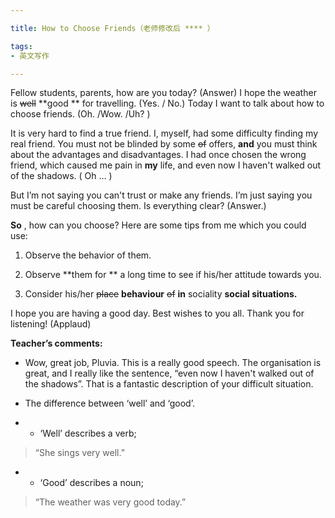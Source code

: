 ```yaml
---

title: How to Choose Friends（老师修改后 **** ）

tags:
- 英文写作

---
```


Fellow students, parents, how are you today? (Answer) I hope the weather is  ~~well~~   **good **  for travelling.  (Yes. / No.)  Today I want to talk about how to choose friends. (Oh. /Wow. /Uh? )

It is very hard to find a true friend. I, myself, had some difficulty finding my real friend. You must not be blinded by some  ~~of~~  offers,  **and**  you must think about the advantages and disadvantages. I had once chosen the wrong friend, which caused me pain in  **my**  life, and even now I haven't walked out of the shadows. ( Oh … )

But I’m not saying you can't trust or make any friends. I’m just saying you must be careful choosing them. Is everything clear? (Answer.)

 **So** , how can you choose? Here are some tips from me which you could use:

1. Observe the behavior of them.

2. Observe  **them for ** a long time to see if his/her attitude towards you.
3. Consider his/her  ~~place~~   **behaviour**   ~~of~~   **in**  sociality  **social situations.** 

I hope you are having a good day. Best wishes to you all. Thank you for listening!
(Applaud)

 **Teacher’s comments:**  

- Wow, great job, Pluvia. This is a really good speech. The organisation is great, and I really like the sentence, “even now I haven't walked out of the shadows”. That is a fantastic description of your difficult situation.

- The difference between ‘well’ and ‘good’.

- - ‘Well’ describes a verb;
> “She sings very well.”

- - ‘Good’ describes a noun;
> “The weather was very good today.”